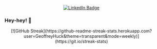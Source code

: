 <div id="header" align="center">
  <div id="badges">
    <a href="https://www.linkedin.com/in/geoffrey-huck/">
      <img src="https://img.shields.io/badge/LinkedIn-blue?style=for-the-badge&logo=linkedin&logoColor=white" alt="LinkedIn Badge"/>
    </a>
  </div>
  <!-- <img src="https://komarev.com/ghpvc/?username=GeoffreyHuck&style=flat-square&color=blue" alt=""/> -->
</div>

### Hey-hey! 👋

<div align="center">
  [![GitHub Streak](https://github-readme-streak-stats.herokuapp.com?user=GeoffreyHuck&theme=transparent&mode=weekly)](https://git.io/streak-stats)
</div>

<!--
**GeoffreyHuck/GeoffreyHuck** is a ✨ _special_ ✨ repository because its `README.md` (this file) appears on your GitHub profile.

Here are some ideas to get you started:

- 🔭 I’m currently working on ...
- 🌱 I’m currently learning ...
- 👯 I’m looking to collaborate on ...
- 🤔 I’m looking for help with ...
- 💬 Ask me about ...
- 📫 How to reach me: ...
- 😄 Pronouns: ...
- ⚡ Fun fact: ...
-->
